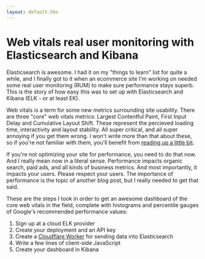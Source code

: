 ```yaml
---
layout: default.hbs
---
```


# Web vitals real user monitoring with Elasticsearch and Kibana

Elasticsearch is awesome. I had it on my "things to learn" list for quite a while, and I finally got to it when an ecommerce site I'm working on needed some real user monitoring (RUM) to make sure performance stays superb. This is the story of how easy this was to set up with Elasticsearch and Kibana (ELK - or at least EK).

Web vitals is a term for some new metrics surrounding site usability. There are three "core" web vitals metrics: Largest Contentful Paint, First Input Delay and Cumulative Layout Shift. These represent the percieved loading time, interactivity and layout stability. All super critical, and all super annoying if you get them wrong. I won't write more than that about these, so if you're not familiar with them, you'll benefit from [reading up a little bit](https://web.dev/web-vitals).

If you're not optimizing your site for performance, you need to do that now. And I really mean now in a literal sense. Performance impacts organic search, paid ads, and all kinds of business metrics. And most importantly, it impacts your users. Please respect your users. The importance of performance is the topic of another blog post, but I really needed to get that said.

These are the steps I took in order to get an awesome dashboard of the core web vitals in the field, complete with histograms and percentile gauges of Google's recommended performance values:

1. Sign up at a cloud ELK provider
2. Create your deployment and an API key
3. Create a [Cloudflare Worker](https://workers.dev) for sending data into Elasticsearch
4. Write a few lines of client-side JavaScript
5. Create your dashboard in Kibana
